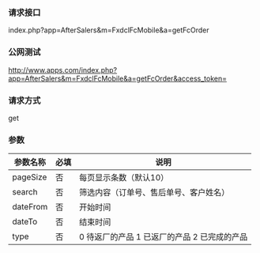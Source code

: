 ### **请求接口**
index.php?app=AfterSalers&m=FxdclFcMobile&a=getFcOrder



### **公网测试**
http://www.apps.com/index.php?app=AfterSalers&m=FxdclFcMobile&a=getFcOrder&access_token=

### **请求方式**
get


### **参数**
| 参数名称  |必填|     说明      |
|------|-----|------|
| pageSize| 否 | 每页显示条数（默认10）   |
| search| 否 | 筛选内容（订单号、售后单号、客户姓名）   |
| dateFrom| 否 | 开始时间   |
| dateTo| 否 | 结束时间   |
| type| 否 | 0 待返厂的产品  1 已返厂的产品 2 已完成的产品 |  